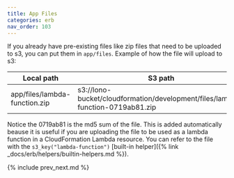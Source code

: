 ```yaml
---
title: App Files
categories: erb
nav_order: 103
---
```


If you already have pre-existing files like zip files that need to be uploaded to s3, you can put them in `app/files`.  Example of how the file will upload to s3:

Local path | S3 path
--- | ---
app/files/lambda-function.zip | s3://lono-bucket/cloudformation/development/files/lambda-function-0719ab81.zip

Notice the 0719ab81 is the md5 sum of the file.  This is added automatically beause it is useful if you are uploading the file to be used as a lambda function in a CloudFormation Lambda resource.  You can refer to the file with the `s3_key("lambda-function")` [built-in helper]({% link _docs/erb/helpers/builtin-helpers.md %}).

{% include prev_next.md %}
